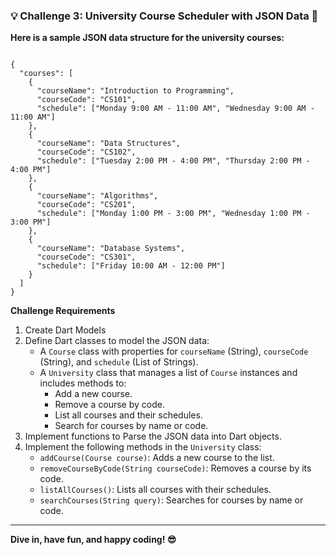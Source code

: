 
### 💡 Challenge 3: University Course Scheduler with JSON Data 📅
**Here is a sample JSON data structure for the university courses:**
```

{
  "courses": [
    {
      "courseName": "Introduction to Programming",
      "courseCode": "CS101",
      "schedule": ["Monday 9:00 AM - 11:00 AM", "Wednesday 9:00 AM - 11:00 AM"]
    },
    {
      "courseName": "Data Structures",
      "courseCode": "CS102",
      "schedule": ["Tuesday 2:00 PM - 4:00 PM", "Thursday 2:00 PM - 4:00 PM"]
    },
    {
      "courseName": "Algorithms",
      "courseCode": "CS201",
      "schedule": ["Monday 1:00 PM - 3:00 PM", "Wednesday 1:00 PM - 3:00 PM"]
    },
    {
      "courseName": "Database Systems",
      "courseCode": "CS301",
      "schedule": ["Friday 10:00 AM - 12:00 PM"]
    }
  ]
}
```
**Challenge Requirements**

1. Create Dart Models
2. Define Dart classes to model the JSON data:
    - A `Course` class with properties for `courseName` (String), `courseCode` (String), and `schedule` (List of Strings).
    - A `University` class that manages a list of `Course` instances and includes methods to:
        - Add a new course.
        - Remove a course by code.
        - List all courses and their schedules.
        - Search for courses by name or code.
3. Implement functions to Parse the JSON data into Dart objects.
4. Implement the following methods in the `University` class:
    - `addCourse(Course course)`: Adds a new course to the list.
    - `removeCourseByCode(String courseCode)`: Removes a course by its code.
    - `listAllCourses()`: Lists all courses with their schedules.
    - `searchCourses(String query)`: Searches for courses by name or code.
  
---
**Dive in, have fun, and happy coding! 😎**
